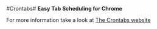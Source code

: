 #Crontabs#
**Easy Tab Scheduling for Chrome**

For more information take a look at [The Crontabs website](http://www.crontabs.org)
